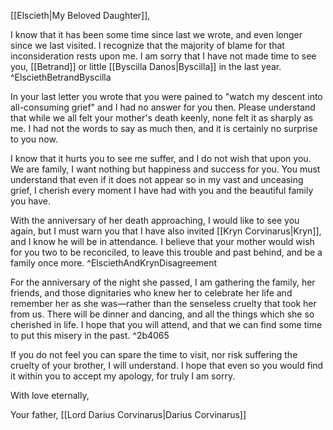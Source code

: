 [[Elscieth|My Beloved Daughter]],

I know that it has been some time since last we wrote, and even longer since we last visited. I recognize that the majority of blame for that inconsideration rests upon me. I am sorry that I have not made time to see you, [[Betrand]] or little [[Byscilla Danos|Byscilla]] in the last year.
^ElsciethBetrandByscilla

In your last letter you wrote that you were pained to "watch my descent into all-consuming grief" and I had no answer for you then. Please understand that while we all felt your mother's death keenly, none felt it as sharply as me. I had not the words to say as much then, and it is certainly no surprise to you now.

I know that it hurts you to see me suffer, and I do not wish that upon you. We are family, I want nothing but happiness and success for you. You must understand that even if it does not appear so in my vast and unceasing grief, I cherish every moment I have had with you and the beautiful family you have.

With the anniversary of her death approaching, I would like to see you again, but I must warn you that I have also invited [[Kryn Corvinarus|Kryn]], and I know he will be in attendance. I believe that your mother would wish for you two to be reconciled, to leave this trouble and past behind, and be a family once more.
^ElsciethAndKrynDisagreement

For the anniversary of the night she passed, I am gathering the family, her friends, and those dignitaries who knew her to celebrate her life and remember her as she was—rather than the senseless cruelty that took her from us. There will be dinner and dancing, and all the things which she so cherished in life. I hope that you will attend, and that we can find some time to put this misery in the past. ^2b4065

If you do not feel you can spare the time to visit, nor risk suffering the cruelty of your brother, I will understand. I hope that even so you would find it within you to accept my apology, for truly I am sorry.

With love eternally,

Your father, [[Lord Darius Corvinarus|Darius Corvinarus]]